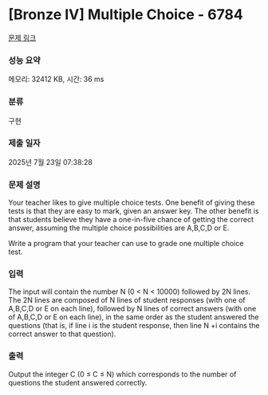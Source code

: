 # [Bronze IV] Multiple Choice - 6784 

[문제 링크](https://www.acmicpc.net/problem/6784) 

### 성능 요약

메모리: 32412 KB, 시간: 36 ms

### 분류

구현

### 제출 일자

2025년 7월 23일 07:38:28

### 문제 설명

<p>Your teacher likes to give multiple choice tests. One benefit of giving these tests is that they are easy to mark, given an answer key. The other benefit is that students believe they have a one-in-five chance of getting the correct answer, assuming the multiple choice possibilities are A,B,C,D or E.</p>

<p>Write a program that your teacher can use to grade one multiple choice test.</p>

### 입력 

 <p>The input will contain the number N (0 < N < 10000) followed by 2N lines. The 2N lines are composed of N lines of student responses (with one of A,B,C,D or E on each line), followed by N lines of correct answers (with one of A,B,C,D or E on each line), in the same order as the student answered the questions (that is, if line i is the student response, then line N +i contains the correct answer to that question).</p>

### 출력 

 <p>Output the integer C (0 ≤ C ≤ N) which corresponds to the number of questions the student answered correctly.</p>

